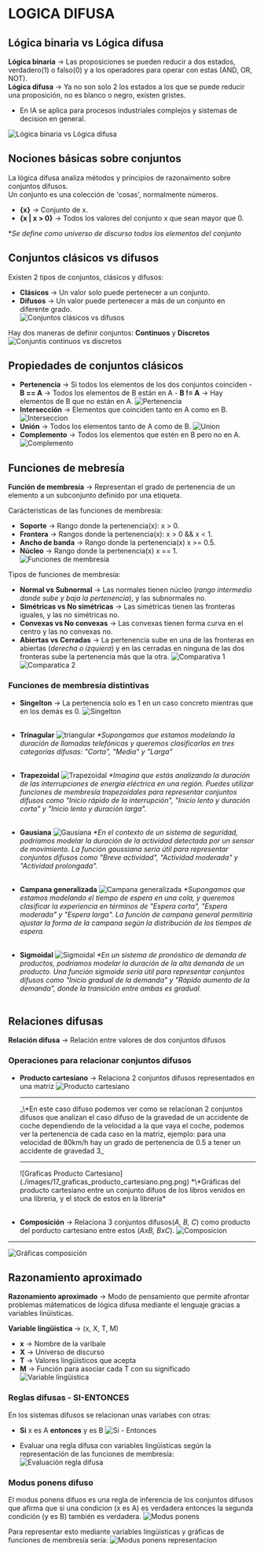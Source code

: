 # LOGICA DIFUSA

## Lógica binaria vs Lógica difusa

**Lógica binaria** $\rightarrow$ Las proposiciones se pueden reducir a dos estados, verdadero(1) o falso(0) y a los operadores para operar con estas (AND, OR, NOT).<br>
**Lógica difusa** $\rightarrow$ Ya no son solo 2 los estados a los que se puede reducir una proposición, no es blanco o negro, existen gristes.

-   En IA se aplica para procesos industriales complejos y sistemas de decision en general.<br>

![Lógica binaria vs Lógica difusa](./images/01_logica_binaria_vs_logica_difusa.png)

## Nociones básicas sobre conjuntos

La lógica difusa analiza métodos y principios de razonaimento sobre conjuntos difusos.<br>
Un conjunto es una colección de 'cosas', normalmente números.

-   **{x}** $\rightarrow$ Conjunto de x.
-   **{x | x > 0}** $\rightarrow$ Todos los valores del conjunto x que sean mayor que 0.<br>

\*_Se define como universo de discurso todos los elementos del conjunto_

## Conjuntos clásicos vs difusos

Existen 2 tipos de conjuntos, clásicos y difusos:

-   **Clásicos** $\rightarrow$ Un valor solo puede pertenecer a un conjunto.
-   **Difusos** $\rightarrow$ Un valor puede pertenecer a más de un conjunto en diferente grado.<br>
    ![Conjuntos clásicos vs difusos](./images/02_conjuntos_clasicos_vs_difusos.png)<br>

Hay dos maneras de definir conjuntos: **Continuos** y **Discretos**
![Conjuntis continuos vs discretos](./images/03_conjuntos_continuos_vs_discretos.png)

## Propiedades de conjuntos clásicos

-   **Pertenencia** $\rightarrow$ Si todos los elementos de los dos conjuntos coinciden - **B == A** $\rightarrow$ Todos los elementos de B están en A - **B != A** $\rightarrow$ Hay elementos de B que no están en A.
    ![Pertenencia](./images/04_pertenencia.png)
-   **Intersección** $\rightarrow$ Elementos que coinciden tanto en A como en B.
    ![Interseccion](./images/05_interseccion.png)
-   **Unión** $\rightarrow$ Todos los elementos tanto de A como de B.
    ![Union](./images/06_union.png)
-   **Complemento** $\rightarrow$ Todos los elementos que estén en B pero no en A.
    ![Complemento](./images/07_complemento.png)

## Funciones de mebresía

**Función de membresía** $\rightarrow$ Representan el grado de pertenencia de un elemento a un subconjunto definido por una etiqueta.

Carácteristicas de las funciones de membresía:

-   **Soporte** $\rightarrow$ Rango donde la pertenencia(x): x > 0.
-   **Frontera** $\rightarrow$ Rangos donde la pertenencia(x): x > 0 && x < 1.
-   **Ancho de banda** $\rightarrow$ Rango donde la pertenencia(x) x >= 0.5.
-   **Núcleo** $\rightarrow$ Rango donde la pertenencia(x) x == 1.
    ![Funciones de membresía](./images/08_funciones_membresia.png)

Tipos de funciones de membresía:

-   **Normal vs Subnormal** $\rightarrow$ Las normales tienen núcleo (_rango intermedio donde sube y baja la pertenencia_), y las subnormales no.
-   **Simétricas vs No simétricas** $\rightarrow$ Las simétricas tienen las fronteras iguales, y las no simétricas no.
-   **Convexas vs No convexas** $\rightarrow$ Las convexas tienen forma curva en el centro y las no convexas no.
-   **Abiertas vs Cerradas** $\rightarrow$ La pertenencia sube en una de las fronteras en abiertas (_derecha o izquiera_) y en las cerradas en ninguna de las dos fronteras sube la pertenencia más que la otra.
    ![Comparativa 1](./images/15_comparativa_1.png)
    ![Comparatica 2](./images/15_comparativa_2.png)

### Funciones de membresía distintivas

-   **Singelton** $\rightarrow$ La pertenencia solo es 1 en un caso concreto mientras que en los demás es 0.
    ![Singelton](./images/09_singelton.png)<br><br>

-   **Trinagular**
    ![triangular](./images/10_triangular.png)
    _\*Supongamos que estamos modelando la duración de llamadas telefónicas y queremos clasificarlas en tres categorías difusas: "Corta", "Media" y "Larga"_<br><br>

-   **Trapezoidal**
    ![Trapezoidal](./images/11_trapezoidal.png)
    _\*Imagina que estás analizando la duración de las interrupciones de energía eléctrica en una región. Puedes utilizar funciones de membresía trapezoidales para representar conjuntos difusos como "Inicio rápido de la interrupción", "Inicio lento y duración corta" y "Inicio lento y duración larga"._<br><br>

-   **Gausiana**
    ![Gausiana](./images/12_gausiana.png)
    _\*En el contexto de un sistema de seguridad, podríamos modelar la duración de la actividad detectada por un sensor de movimiento. La función gaussiana sería útil para representar conjuntos difusos como "Breve actividad", "Actividad moderada" y "Actividad prolongada"._<br><br>

-   **Campana generalizada**
    ![Campana generalizada](./images/13_campana_generalizada.png)
    _\*Supongamos que estamos modelando el tiempo de espera en una cola, y queremos clasificar la experiencia en términos de "Espera corta", "Espera moderada" y "Espera larga". La función de campana general permitiría ajustar la forma de la campana según la distribución de los tiempos de espera._<br><br>

-   **Sigmoidal**
    ![Sigmoidal](./images/14_sigmoidal.png)
    _\*En un sistema de pronóstico de demanda de productos, podríamos modelar la duración de la alta demanda de un producto. Una función sigmoide sería útil para representar conjuntos difusos como "Inicio gradual de la demanda" y "Rápido aumento de la demanda", donde la transición entre ambas es gradual._<br><br>

## Relaciones difusas

**Relación difusa** $\rightarrow$ Relación entre valores de dos conjuntos difusos

### Operaciones para relacionar conjuntos difusos

-   **Producto cartesiano** $\rightarrow$ Relaciona 2 conjuntos difusos representados en una matriz
    ![Producto cartesiano](./images/16_producto_cartesiano.png)
    <hr>
    _\*En este caso difuso podemos ver como se relacionan 2 conjuntos difusos que analizan el caso difuso de la gravedad de un accidente de coche dependiendo de la velocidad a la que vaya el coche, podemos ver la pertenencia de cada caso en la matriz, ejemplo: para una velocidad de 80km/h hay un grado de pertenencia de 0.5 a tener un accidente de gravedad 3_
    <hr>
    ![Graficas Producto Cartesiano](./images/17_graficas_producto_cartesiano.png.png)
    *\*Gráficas del producto cartesiano entre un conjunto difuos de los libros venidos en una libreria, y el stock de estos en la librería*
    <br><br>

-   **Composición** $\rightarrow$ Relaciona 3 conjuntos difusos(_A, B, C_) como producto del porducto cartesiano entre estos (_AxB, BxC_).
![Composicion](./images/18_composicion.png)
<hr>

![Gráficas composición](./images/19_graficas_composicion.png)

## Razonamiento aproximado

**Razonamiento aproximado** $\rightarrow$ Modo de pensamiento que permite afrontar problemas mátematicos de lógica difusa mediante el lenguaje gracias a variables linüisticas.

**Variable lingüistica** $\rightarrow$ (x, X, T, M)

-   **x** $\rightarrow$ Nombre de la varibale
-   **X** $\rightarrow$ Universo de discurso
-   **T** $\rightarrow$ Valores lingüisticos que acepta
-   **M** $\rightarrow$ Función para asociar cada T con su significado
    ![Variable lingüistica](./images//20_variable_linguistica.png)

### Reglas difusas - SI-ENTONCES

En los sistemas difusos se relacionan unas variabes con otras:

-   **Si** x es A **entonces** y es B
    ![Si - Entonces](./images/21_si_entonces.png)

-   Evaluar una regla difusa con variables lingüisticas según la representación de las funciones de membresía:
    ![Evaluación regla difusa](./images/22_evalucion_regla_difusa.png)

### Modus ponens difuso

El modus ponens difuos es una regla de inferencia de los conjuntos difusos que afirma que si una condicion (x es A) es verdadera entonces la segunda condición (y es B) también es verdadera.
![Modus ponens](./images/23_modus_ponens.png)

Para representar esto mediante variables lingüisticas y gráficas de funciones de membresía sería:
![Modus ponens representacion](images/24_modus_ponens_representacion.png)
